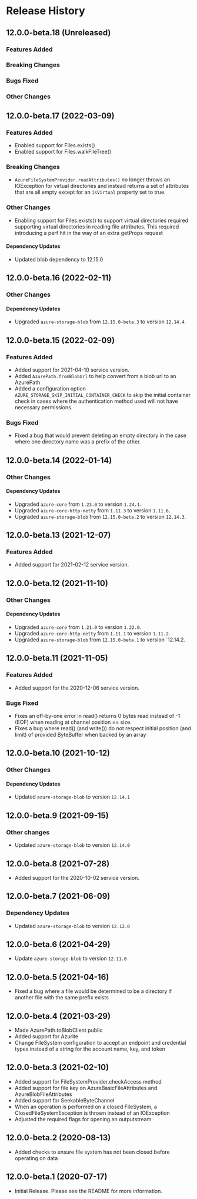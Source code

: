 # Release History

## 12.0.0-beta.18 (Unreleased)

### Features Added

### Breaking Changes

### Bugs Fixed

### Other Changes

## 12.0.0-beta.17 (2022-03-09)

### Features Added
- Enabled support for Files.exists()
- Enabled support for Files.walkFileTree()

### Breaking Changes
- `AzureFileSystemProvider.readAttributes()` no longer throws an IOException for virtual directories and instead returns a set of attributes that are all empty except for an `isVirtual` property set to true.

### Other Changes
- Enabling support for Files.exists() to support virtual directories required supporting virtual directories in reading file attributes. This required introducing a perf hit in the way of an extra getProps request

#### Dependency Updates

- Updated blob dependency to 12.15.0

## 12.0.0-beta.16 (2022-02-11)

### Other Changes

#### Dependency Updates

- Upgraded `azure-storage-blob` from `12.15.0-beta.3` to version `12.14.4`.

## 12.0.0-beta.15 (2022-02-09)

### Features Added
- Added support for 2021-04-10 service version.
- Added `AzurePath.fromBlobUrl` to help convert from a blob url to an AzurePath
- Added a configuration option `AZURE_STORAGE_SKIP_INITIAL_CONTAINER_CHECK` to skip the initial container check in cases where the authentication method used will not have necessary permissions.

### Bugs Fixed
- Fixed a bug that would prevent deleting an empty directory in the case where one directory name was a prefix of the other.


## 12.0.0-beta.14 (2022-01-14)

### Other Changes

#### Dependency Updates

- Upgraded `azure-core` from `1.23.0` to version `1.24.1`.
- Upgraded `azure-core-http-netty` from `1.11.3` to version `1.11.6`.
- Upgraded `azure-storage-blob` from `12.15.0-beta.2` to version `12.14.3`.

## 12.0.0-beta.13 (2021-12-07)

### Features Added
- Added support for 2021-02-12 service version.

## 12.0.0-beta.12 (2021-11-10)

### Other Changes

#### Dependency Updates

- Upgraded `azure-core` from `1.21.0` to version `1.22.0`.
- Upgraded `azure-core-http-netty` from `1.11.1` to version `1.11.2`.
- Upgraded `azure-storage-blob` from `12.15.0-beta.1` to version `12.14.2.

## 12.0.0-beta.11 (2021-11-05)

### Features Added
- Added support for the 2020-12-06 service version.

### Bugs Fixed
- Fixes an off-by-one error in read() returns 0 bytes read instead of -1 (EOF) when reading at channel position == size.
- Fixes a bug where read() (and write()) do not respect initial position (and limit) of provided ByteBuffer when backed by an array

## 12.0.0-beta.10 (2021-10-12)

### Other Changes
#### Dependency Updates
- Updated `azure-storage-blob` to version `12.14.1`

## 12.0.0-beta.9 (2021-09-15)
### Other changes
- Updated `azure-storage-blob` to version `12.14.0`

## 12.0.0-beta.8 (2021-07-28)
- Added support for the 2020-10-02 service version.

## 12.0.0-beta.7 (2021-06-09)
### Dependency Updates
- Updated `azure-storage-blob` to version `12.12.0`

## 12.0.0-beta.6 (2021-04-29)
- Update `azure-storage-blob` to version `12.11.0`

## 12.0.0-beta.5 (2021-04-16)
- Fixed a bug where a file would be determined to be a directory if another file with the same prefix exists

## 12.0.0-beta.4 (2021-03-29)
- Made AzurePath.toBlobClient public
- Added support for Azurite
- Change FileSystem configuration to accept an endpoint and credential types instead of a string for the account name, key, and token

## 12.0.0-beta.3 (2021-02-10)
- Added support for FileSystemProvider.checkAccess method
- Added support for file key on AzureBasicFileAttributes and AzureBlobFileAttributes
- Added support for SeekableByteChannel
- When an operation is performed on a closed FileSystem, a ClosedFileSystemException is thrown instead of an IOException
- Adjusted the required flags for opening an outputstream

## 12.0.0-beta.2 (2020-08-13)
- Added checks to ensure file system has not been closed before operating on data

## 12.0.0-beta.1 (2020-07-17)
- Initial Release. Please see the README for more information.
